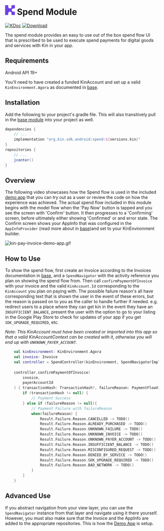 # <img src="../assets/kin-logo.png" height="32" alt="Kin Logo"> Spend Module
[![KDoc](https://img.shields.io/badge/Docs-KDoc-blue)](https://kinecosystem.github.io/kin-android/docs)
[![Download](https://api.bintray.com/packages/kinecosystem/kin-android/spend/images/download.svg) ](https://bintray.com/kinecosystem/kin-android/spend/_latestVersion)

The spend module provides an easy to use out of the box spend flow UI that is prescribed to be used to execute spend payments for digital goods and services with Kin in your app.

## Requirements
Android API 19+

You'll need to have created a funded KinAccount and set up a valid `KinEnvironment.Agora` as documented in [base](../base).

## Installation
Add the following to your project's gradle file.
This will also transitively pull in the [base module](../base) into your project as well.
```groovy
dependencies {
    // ...
    implementation "org.kin.sdk.android:spend:${versions.kin}"
}
repositories {
    // ...
    jcenter()
}
```

##  Overview
The following video showcases how the Spend flow is used in the included [demo app](../demo) that you can try out as a user or review the code on how the experience was achieved. The actual spend flow included in this module begins with the model flow when the 'Pay Now' button is tapped and you see the screen with 'Confirm' button. It then progresses to a 'Confirming' screen, before ultimately either showing 'Confirmed' or and error state. The Confirm screen shows your AppInfo that was configured in the `AppInfoProvider` (read more about in [base](../base))and set to your KinEnvironment builder.

<img src="../assets/kin-pay-invoice-demo-app.gif" alt="kin-pay-invoice-demo-app.gif" width="300" height="auto"/>


## How to Use
To show the spend flow, first create an Invoice according to the Invoices documentation in [base](../base), and a `SpendNavigator` with the activity reference you plan on showing the spend flow from.
Then call `confirmPaymentOfInvoice` with your invoice and the valid `KinAccount.Id` corresponding to the `KinAccount` you plan on paying with. The possible failure reason's all have corresponding text that is shown the user in the event of these errors, but the reason is passed on to you as the caller to handle further if needed. e.g. redirect users to a place where they can get kin in the event they have an `INSUFFICIENT_BALANCE`, present the user with the option to go to your listing in the Google Play Store to check for updates of your app if you get `SDK_UPGRADE_REQUIRED`, etc.

*Note: This KinAccount must have been created or imported into this app so that a valid KinAccountContext can be created with it, otherwise you will end up with `UNKNOWN_PAYER_ACCOUNT`.*

```kotlin
    val kinEnvironment: KinEnvironment.Agora
    val invoice: Invoice
    val controller = SpendController(kinEnvironment, SpendNavigatorImpl(activity))

    controller.confirmPaymentOfInvoice(
        invoice,
        payerAccountId
    ) { transactionHash: TransactionHash?, failureReason: PaymentFlowViewModel.Result.Failure.Reason? ->
        if (transactionHash != null) {
            // Payment Success
        } else if (failureReason != null){
            // Payment Failure with failureReason
            when(failureReason) {
                Result.Failure.Reason.CANCELLED -> TODO()
                Result.Failure.Reason.ALREADY_PURCHASED -> TODO()
                Result.Failure.Reason.UNKNOWN_FAILURE -> TODO()
                Result.Failure.Reason.UNKNOWN_INVOICE -> TODO()
                Result.Failure.Reason.UNKNOWN_PAYER_ACCOUNT -> TODO()
                Result.Failure.Reason.INSUFFICIENT_BALANCE -> TODO()
                Result.Failure.Reason.MISCONFIGURED_REQUEST -> TODO()
                Result.Failure.Reason.DENIED_BY_SERVICE -> TODO()
                Result.Failure.Reason.SDK_UPGRADE_REQUIRED -> TODO()
                Result.Failure.Reason.BAD_NETWORK -> TODO()
            }
        }
    }
```

## Advanced Use

If you abstract navigation from your view layer, you can use the `SpendNavigator` instance from that layer and navigate using it there yourself. However, you must also make sure that the Invoice and the AppInfo are added to the appropriate repositories. This is how the [Demo App](../demo) is setup.
